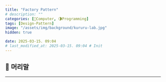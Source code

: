 ```yaml
---
title: "Factory Pattern"
# description: ""
categories: [💫Computer, 🌗Programming]
tags: [Design-Pattern]
image: "/assets/img/background/kururu-lab.jpg"
hidden: true

date: 2025-03-15. 09:04
# last_modified_at: 2025-03-15. 09:04 # Init
---
```


## 💫 머리말

---
